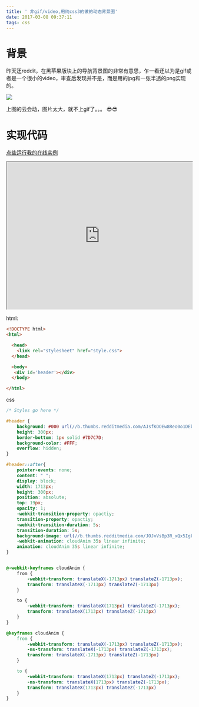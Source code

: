 ```yaml
---
title: ' 非gif/video,用纯css3的做的动态背景图'
date: 2017-03-08 09:37:11
tags: css
---
```



<!-- toc -->

# 背景

 昨天迋reddit，在黑苹果版块上的导航背景图的非常有意思，乍一看还以为是gif或者是一个很小的video，审查后发现并不是，而是用的jpg和一张半透的png实现的。

![](http://b.thumbs.redditmedia.com/AJsfKOOEw8Reo0o1DEb6XtdZcXXd6LseXWubRUS_D_M.jpg)

上图的云会动，图片太大，就不上gif了。。。 😎😎

# 实现代码

[点些运行我的在线实例](https://plnkr.co/edit/yMAQjhDZx28NIIpE9SQh?p=preview)

<iframe width='100%' height='400px' src='https://plnkr.co/edit/yMAQjhDZx28NIIpE9SQh?p=preview'></iframe>

html:

```html
<!DOCTYPE html>
<html>

  <head>
    <link rel="stylesheet" href="style.css">
  </head>

  <body>
   <div id='header'></div> 
  </body>

</html>
```

css

```css
/* Styles go here */

#header {
    background: #000 url(//b.thumbs.redditmedia.com/AJsfKOOEw8Reo0o1DEb6XtdZcXXd6LseXWubRUS_D_M.jpg) center;
    height: 300px;
    border-bottom: 1px solid #7D7C7D;
    background-color: #FFF;
    overflow: hidden;
}

#header::after{
    pointer-events: none;
    content: " ";
    display: block;
    width: 1713px;
    height: 300px;
    position: absolute;
    top: 19px;
    opacity: 1;
    -webkit-transition-property: opactiy;
    transition-property: opactiy;
    -webkit-transition-duration: 5s;
    transition-duration: 5s;
    background-image: url(//b.thumbs.redditmedia.com/JOJvVsBp3R_xQx5IgkRfacpQRMBFju3HroJHC0PrZMA.png);
    -webkit-animation: cloudAnim 35s linear infinite;
    animation: cloudAnim 35s linear infinite;
}


@-webkit-keyframes cloudAnim {
    from {
        -webkit-transform: translateX(-1713px) translateZ(-1713px);
        transform: translateX(-1713px) translateZ(-1713px)
    }

    to {
        -webkit-transform: translateX(1713px) translateZ(-1713px);
        transform: translateX(1713px) translateZ(-1713px)
    }
}

@keyframes cloudAnim {
    from {
        -webkit-transform: translateX(-1713px) translateZ(-1713px);
        -ms-transform: translateX(-1713px) translateZ(-1713px);
        transform: translateX(-1713px) translateZ(-1713px)
    }

    to {
        -webkit-transform: translateX(1713px) translateZ(-1713px);
        -ms-transform: translateX(1713px) translateZ(-1713px);
        transform: translateX(1713px) translateZ(-1713px)
    }
}
```



